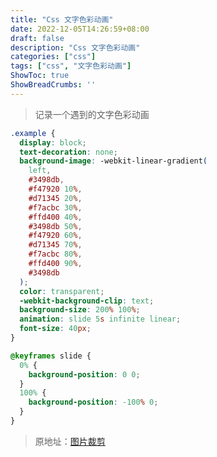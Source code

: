 ```yaml
---
title: "Css 文字色彩动画"
date: 2022-12-05T14:26:59+08:00
draft: false
description: "Css 文字色彩动画"
categories: ["css"]
tags: ["css", "文字色彩动画"]
ShowToc: true
ShowBreadCrumbs: ''
---
```


> <div class="css-font-color-animation">记录一个遇到的文字色彩动画</div>

```css
.example {
  display: block;
  text-decoration: none;
  background-image: -webkit-linear-gradient(
    left,
    #3498db,
    #f47920 10%,
    #d71345 20%,
    #f7acbc 30%,
    #ffd400 40%,
    #3498db 50%,
    #f47920 60%,
    #d71345 70%,
    #f7acbc 80%,
    #ffd400 90%,
    #3498db
  );
  color: transparent;
  -webkit-background-clip: text;
  background-size: 200% 100%;
  animation: slide 5s infinite linear;
  font-size: 40px;
}

@keyframes slide {
  0% {
    background-position: 0 0;
  }
  100% {
    background-position: -100% 0;
  }
}
```

> 原地址：<a href="http://github.xyxiao.cn/vue-cropper/example/" target="_blank">图片裁剪</a>